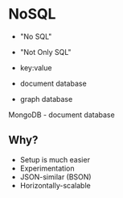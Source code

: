 # NoSQL

- "No SQL"
- "Not Only SQL"

- key:value
- document database
- graph database

MongoDB - document database

## Why?

- Setup is much easier
- Experimentation
- JSON-similar (BSON)
- Horizontally-scalable